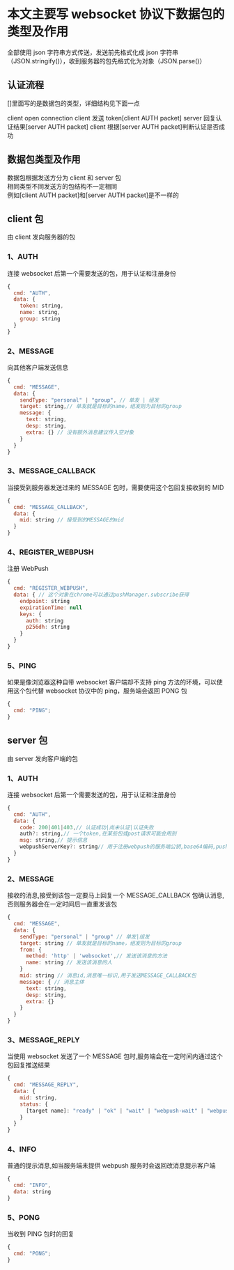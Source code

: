 # 本文主要写 websocket 协议下数据包的类型及作用

全部使用 json 字符串方式传送，发送前先格式化成 json 字符串（JSON.stringify()），收到服务器的包先格式化为对象（JSON.parse()）

## 认证流程

[]里面写的是数据包的类型，详细结构见下面一点

client open connection
client 发送 token[client AUTH packet]
server 回复认证结果[server AUTH packet]
client 根据[server AUTH packet]判断认证是否成功

## 数据包类型及作用

数据包根据发送方分为 client 和 server 包  
相同类型不同发送方的包结构不一定相同  
例如[client AUTH packet]和[server AUTH packet]是不一样的

## client 包

由 client 发向服务器的包

### 1、AUTH

连接 websocket 后第一个需要发送的包，用于认证和注册身份

```javascript
{
  cmd: "AUTH",
  data: {
    token: string,
    name: string,
    group: string
  }
}
```

### 2、MESSAGE

向其他客户端发送信息

```javascript
{
  cmd: "MESSAGE",
  data: {
    sendType: "personal" | "group", // 单发 | 组发
    target: string,// 单发就是目标的name，组发则为目标的group
    message: {
      text: string,
      desp: string,
      extra: {} // 没有额外消息建议传入空对象
    }
  }
}
```

### 3、MESSAGE_CALLBACK

当接受到服务器发送过来的 MESSAGE 包时，需要使用这个包回复接收到的 MID

```javascript
{
  cmd: "MESSAGE_CALLBACK",
  data: {
    mid: string // 接受到的MESSAGE的mid
  }
}
```

### 4、REGISTER_WEBPUSH

注册 WebPush

```javascript
{
  cmd: "REGISTER_WEBPUSH",
  data: { // 这个对象在chrome可以通过pushManager.subscribe获得
    endpoint: string
    expirationTime: null
    keys: {
      auth: string
      p256dh: string
    }
  }
}
```

### 5、PING

如果是像浏览器这种自带 websocket 客户端却不支持 ping 方法的环境，可以使用这个包代替 websocket 协议中的 ping，服务端会返回 PONG 包

```javascript
{
  cmd: "PING";
}
```

## server 包

由 server 发向客户端的包

### 1、AUTH

连接 websocket 后第一个需要发送的包，用于认证和注册身份

```javascript
{
  cmd: "AUTH",
  data: {
    code: 200|401|403,// 认证成功|尚未认证|认证失败
    auth?: string,// 一个token,在某些包或post请求可能会用到
    msg: string,// 提示信息
    webpushServerKey?: string// 用于注册webpush的服务端公钥,base64编码,pushManager.subscribe的第二个参数
  }
}
```

### 2、MESSAGE

接收的消息,接受到该包一定要马上回复一个 MESSAGE_CALLBACK 包确认消息,否则服务器会在一定时间后一直重发该包

```javascript
{
  cmd: "MESSAGE",
  data: {
    sendType: "personal" | "group" // 单发|组发
    target: string // 单发就是目标的name，组发则为目标的group
    from: {
      method: 'http' | 'websocket',// 发送该消息的方法
      name: string // 发送该消息的人
    }
    mid: string // 消息id,消息唯一标识,用于发送MESSAGE_CALLBACK包
    message: { // 消息主体
      text: string,
      desp: string,
      extra: {}
    }
  }
}
```

### 3、MESSAGE_REPLY

当使用 websocket 发送了一个 MESSAGE 包时,服务端会在一定时间内通过这个包回复推送结果

```javascript
{
  cmd: "MESSAGE_REPLY",
  data: {
    mid: string,
    status: {
      [target name]: "ready" | "ok" | "wait" | "webpush-wait" | "webpush-ok" | "webpush-ok-comfirm" | "no"
    }
  }
}
```

### 4、INFO

普通的提示消息,如当服务端未提供 webpush 服务时会返回改消息提示客户端

```javascript
{
  cmd: "INFO",
  data: string
}
```

### 5、PONG

当收到 PING 包时的回复

```javascript
{
  cmd: "PONG";
}
```
